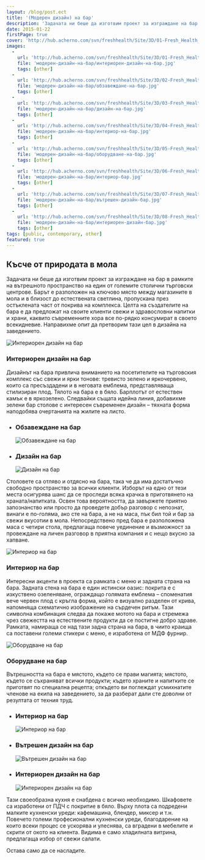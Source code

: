 ```yaml
---
layout: /blog/post.ect
title: '(Модерен дизайн) на бар'
description: 'Задачата ни беше да изготвим проект за изграждане на бар в рамките на вътрешното пространство на един от големите столични търговски центрове. Целта на създателите на бара е да предложат на своите клиенти свежи и здравословни напитки и храни, каквито съвременните хора все по-рядко консумират в своето всекидневие. Направихме опит да претворим тази цел в дизайна на заведението.'
date: 2015-01-22
firstPage: true
cover: 'http://hub.acherno.com/svn/freshhealth/Site/3D/01-Fresh_Health_F.jpg'
images:
  -
    url: 'http://hub.acherno.com/svn/freshhealth/Site/3D/01-Fresh_Health_F.jpg'
    file: 'модерен-дизайн-на-бар/интериорен-дизайн-на-бар.jpg'
    tags: [other]
  -
    url: 'http://hub.acherno.com/svn/freshhealth/Site/3D/02-Fresh_Health_F.jpg'
    file: 'модерен-дизайн-на-бар/обзавеждане-на-бар.jpg'
    tags: [other]
  -
    url: 'http://hub.acherno.com/svn/freshhealth/Site/3D/03-Fresh_Health_F.jpg'
    file: 'модерен-дизайн-на-бар/дизайн-на-бар.jpg'
    tags: [other]
  -
    url: 'http://hub.acherno.com/svn/freshhealth/Site/3D/04-Fresh_Health_F.jpg'
    file: 'модерен-дизайн-на-бар/интериор-на-бар.jpg'
    tags: [other]
  -
    url: 'http://hub.acherno.com/svn/freshhealth/Site/3D/05-Fresh_Health_F.jpg'
    file: 'модерен-дизайн-на-бар/оборудване-на-бар.jpg'
    tags: [other]
  -
    url: 'http://hub.acherno.com/svn/freshhealth/Site/3D/06-Fresh_Health_F.jpg'
    file: 'модерен-дизайн-на-бар/интериор-бар.jpg'
    tags: [other]
  -
    url: 'http://hub.acherno.com/svn/freshhealth/Site/3D/07-Fresh_Health_F.jpg'
    file: 'модерен-дизайн-на-бар/вътрешен-дизайн-бар.jpg'
    tags: [other]
  -
    url: 'http://hub.acherno.com/svn/freshhealth/Site/3D/08-Fresh_Health_F.jpg'
    file: 'модерен-дизайн-на-бар/интериорен-дизайн-бар.jpg'
    tags: [other]
tags: [public, contemporary, other]
featured: true
---
```

## **Късче от природата** в мола
Задачата ни беше да изготвим проект за изграждане на бар в рамките на вътрешното пространство на един от големите столични търговски центрове. Барът е разположен на ключово място между магазините в мола и в близост до естествената светлина, пропускана през остъклената част от покрива на комплекса. Целта на създателите на бара е да предложат на своите клиенти свежи и здравословни напитки и храни, каквито съвременните хора все по-рядко консумират в своето всекидневие. Направихме опит да претворим тази цел в дизайна на заведението.

![Интериорен дизайн на бар](модерен-дизайн-на-бар/интериорен-дизайн-на-бар.jpg)
### Интериорен дизайн на **бар**

Дизайнът на бара привлича вниманието на посетителите на търговския комплекс със свежи и ярки тонове: тревисто зелено и яркочервено, които са пресъздадени и в неговата емблема, представляваща стилизиран плод. Тялото на бара е в бяло. Барплотът от естествен камък е в яркозелено. Следвайки същата идейна линия, добавихме зелени бар столове с интересен съвременен дизайн – тяхната форма наподобява очертанията на жилите на листо.

-   ### Обзавеждане на **бар**
    ![Обзавеждане на бар](модерен-дизайн-на-бар/обзавеждане-на-бар.jpg)
-   ### Дизайн на **бар**
    ![Дизайн на бар](модерен-дизайн-на-бар/дизайн-на-бар.jpg)

Столовете са отляво и отдясно на бара, така че да има достатъчно свободно пространство за всички клиенти. Изборът на едно от тези места осигурява шанс да се проследи всяка крачка в приготвянето на храната/напитката. Освен това вероятността, да завържете приятно запознанство или просто да проведете добър разговор с непознат, винаги е по-голяма, ако сте на бара, а не на маса, пък бил той и бар за свежи вкусотии в мола. Непосредствено пред бара е разположена маса с четири стола, предлагаща повече уединение и възможност за провеждане на личен разговор в приятна компания и с нещо вкусно за хапване.

![Интериор на бар](модерен-дизайн-на-бар/интериор-на-бар.jpg)
### Интериор на **бар**

Интересни акценти в проекта са рамката с меню и задната страна на бара. Задната стена на бара е един истински оазис: покрита е с изкуствено озеленяване, ограждащо голямата емблема – споменатия вече червен плод с кръгла форма, който е визуално разделен от крива, напомняща схематично изображение на сърдечен ритъм. Тази символна комбинация следва да покаже мотото на бара и стремежа чрез свежестта на естествените продукти да се постигне добро здраве. Рамката, намираща се над тази задна страна на бара, в чиито краища са поставени големи стикери с меню, е изработена от МДФ фурнир.

![Оборудване на бар](модерен-дизайн-на-бар/оборудване-на-бар.jpg)
### Оборудване на **бар**

Вътрешността на бара е мястото, където се прави магията; мястото, където се съхраняват всички продукти; където храните и напитките се приготвят по специална рецепта; откъдето ви поглеждат усмихнатите членове на екипа на заведението, за да разберат дали сте доволни от резултата от техния труд.

-   ### Интериор на **бар**
    ![Интериор на бар](модерен-дизайн-на-бар/интериор-бар.jpg)
-   ### Вътрешен дизайн на **бар**
    ![Вътрешен дизайн на бар](модерен-дизайн-на-бар/вътрешен-дизайн-бар.jpg)
-   ### Интериорен дизайн на **бар**
    ![Интериорен дизайн на бар](модерен-дизайн-на-бар/интериорен-дизайн-бар.jpg)    
 
Тази своеобразна кухня е снабдена с всичко необходимо. Шкафовете са изработени от ПДЧ с покритие в бяло. Върху плота са подредени малките кухненски уреди: кафемашина, блендер, миксер и т.н. Повечето големи професионални кухненски уреди, благодарение на които всеки процес се ускорява и улеснява, са вградени в мебелите и скрити от окото на клиента. Видима е само хладилната витрина, предлагаща избор от свежи салати.

Остава само да се насладите.